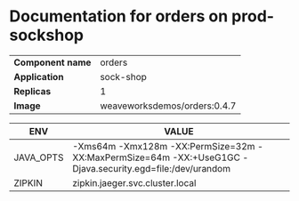 # Documentation for orders on prod-sockshop

|||
| --- | ---- |
| **Component name** | orders |
| **Application** | sock-shop |
| **Replicas** | 1 |
| **Image** | weaveworksdemos/orders:0.4.7 |

| ENV | VALUE |
| --- | -----  |
|JAVA_OPTS | -Xms64m -Xmx128m -XX:PermSize=32m -XX:MaxPermSize=64m -XX:+UseG1GC -Djava.security.egd=file:/dev/urandom|
|ZIPKIN | zipkin.jaeger.svc.cluster.local|
